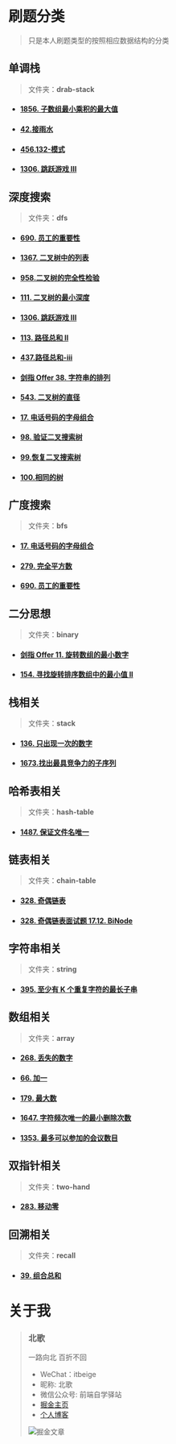 # 刷题分类

> 只是本人刷题类型的按照相应数据结构的分类



## 单调栈

> 文件夹：**drab-stack**

- #### [1856. 子数组最小乘积的最大值](https://leetcode-cn.com/problems/maximum-subarray-min-product/)

- #### [42.接雨水](https://leetcode-cn.com/problems/trapping-rain-water/)

- #### [456.132-模式](https://leetcode-cn.com/problems/132-pattern/)
  
- #### [1306. 跳跃游戏 III](https://leetcode-cn.com/problems/jump-game-iii/submissions/)


## 深度搜索

> 文件夹：**dfs**

- #### [690. 员工的重要性](https://leetcode-cn.com/problems/employee-importance/)

- #### [1367. 二叉树中的列表](https://leetcode-cn.com/problems/linked-list-in-binary-tree/)

- #### [958.二叉树的完全性检验](https://leetcode-cn.com/problems/check-completeness-of-a-binary-tree/submissions/)

- #### [111. 二叉树的最小深度](https://leetcode-cn.com/problems/minimum-depth-of-binary-tree/)

- #### [1306. 跳跃游戏 III](https://leetcode-cn.com/problems/jump-game-iii/submissions/)

- #### [113. 路径总和 II](https://leetcode-cn.com/problems/path-sum-ii/)

- #### [437.路径总和-iii](https://leetcode-cn.com/problems/path-sum-iii/submissions/)

- #### [剑指 Offer 38. 字符串的排列](https://leetcode-cn.com/problems/zi-fu-chuan-de-pai-lie-lcof/submissions/)

- #### [543. 二叉树的直径](https://leetcode-cn.com/problems/diameter-of-binary-tree/submissions/)

- #### [17. 电话号码的字母组合](https://leetcode-cn.com/problems/letter-combinations-of-a-phone-number/)

- #### [98. 验证二叉搜索树](https://leetcode-cn.com/problems/validate-binary-search-tree/submissions/)

- #### [99.恢复二叉搜索树](https://leetcode-cn.com/problems/recover-binary-search-tree/submissions/)

- #### [100.相同的树](https://leetcode-cn.com/problems/same-tree/submissions/)

## 广度搜索

> 文件夹：**bfs**

- #### [17. 电话号码的字母组合](https://leetcode-cn.com/problems/letter-combinations-of-a-phone-number/)

- #### [279. 完全平方数](https://leetcode-cn.com/problems/letter-combinations-of-a-phone-number/)

- #### [690. 员工的重要性](https://leetcode-cn.com/problems/employee-importance/)


## 二分思想

> 文件夹：**binary**

- #### [剑指 Offer 11. 旋转数组的最小数字](https://leetcode-cn.com/problems/xuan-zhuan-shu-zu-de-zui-xiao-shu-zi-lcof/)

- #### [154. 寻找旋转排序数组中的最小值 II](https://leetcode-cn.com/problems/find-minimum-in-rotated-sorted-array-ii/submissions/)


## 栈相关

> 文件夹：**stack**

- #### [136. 只出现一次的数字](https://leetcode-cn.com/problems/single-number/)

- #### [1673.找出最具竞争力的子序列](https://leetcode-cn.com/problems/find-the-most-competitive-subsequence/submissions/)


## 哈希表相关

> 文件夹：**hash-table**

- #### [1487. 保证文件名唯一](https://leetcode-cn.com/problems/making-file-names-unique/)


## 链表相关

> 文件夹：**chain-table**

- #### [328. 奇偶链表](https://leetcode-cn.com/problems/odd-even-linked-list/)

- #### [328. 奇偶链表面试题 17.12. BiNode](https://leetcode-cn.com/problems/binode-lcci/submissions/)

## 字符串相关

> 文件夹：**string**

- #### [395. 至少有 K 个重复字符的最长子串](https://leetcode-cn.com/problems/longest-substring-with-at-least-k-repeating-characters//)

## 数组相关

> 文件夹：**array**

- #### [268. 丢失的数字](https://leetcode-cn.com/problems/missing-number/submissions/)

- #### [66. 加一](https://leetcode-cn.com/problems/plus-one/submissions/)

- #### [179. 最大数](https://leetcode-cn.com/problems/largest-number/)

- #### [1647. 字符频次唯一的最小删除次数](https://leetcode-cn.com/problems/minimum-deletions-to-make-character-frequencies-unique/submissions//)

- #### [1353. 最多可以参加的会议数目](https://leetcode-cn.com/problems/maximum-number-of-events-that-can-be-attended/)

## 双指针相关

> 文件夹：**two-hand**

- #### [283. 移动零](https://leetcode-cn.com/problems/move-zeroes/)

## 回溯相关

> 文件夹：**recall**

- #### [39. 组合总和](https://leetcode-cn.com/problems/combination-sum/)

# 关于我

> ### 北歌
>
> 一路向北 百折不回
>
> - WeChat：itbeige
> - 昵称: 北歌
> - 微信公众号: 前端自学驿站
> - [掘金主页](https://juejin.cn/user/1662117313775806)
> - [个人博客](http://beige.world)
>
> ![掘金文章](http://resource.beige.world/imgs/juejin.png)